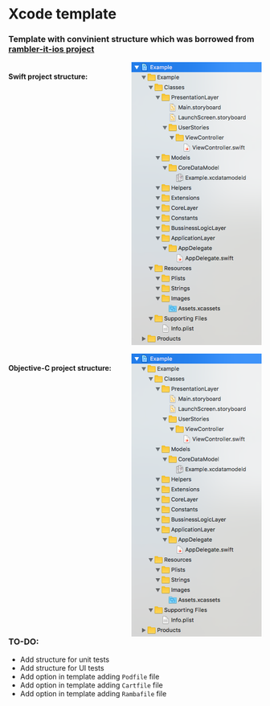 # Xcode template

### Template with convinient structure which was borrowed from [rambler-it-ios project](https://github.com/rambler-digital-solutions/rambler-it-ios)

<div style="float: left; width: 100%; display: flex; flex-direction: column;">
    <div style="width: 100%; display: flex;">
        <div style="width: 100%;">
            <h4>Swift project structure:</h4>
        </div>
        <img style="float: right;" src="./images/swiftExample.png">
    </div>
    <br>
    <div style="width: 100%; display: flex;">
        <div style="width: 100%;">
            <h4>Objective-C project structure:</h4>
        </div>
        <img style="float: right;" src="./images/swiftExample.png">
    </div>
</div>


### TO-DO:

* Add structure for unit tests
* Add structure for UI tests
* Add option in template adding `Podfile` file
* Add option in template adding `Cartfile` file
* Add option in template adding `Rambafile` file